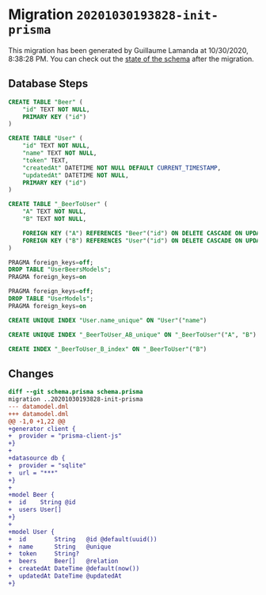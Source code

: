 # Migration `20201030193828-init-prisma`

This migration has been generated by Guillaume Lamanda at 10/30/2020, 8:38:28 PM.
You can check out the [state of the schema](./schema.prisma) after the migration.

## Database Steps

```sql
CREATE TABLE "Beer" (
    "id" TEXT NOT NULL,
    PRIMARY KEY ("id")
)

CREATE TABLE "User" (
    "id" TEXT NOT NULL,
    "name" TEXT NOT NULL,
    "token" TEXT,
    "createdAt" DATETIME NOT NULL DEFAULT CURRENT_TIMESTAMP,
    "updatedAt" DATETIME NOT NULL,
    PRIMARY KEY ("id")
)

CREATE TABLE "_BeerToUser" (
    "A" TEXT NOT NULL,
    "B" TEXT NOT NULL,

    FOREIGN KEY ("A") REFERENCES "Beer"("id") ON DELETE CASCADE ON UPDATE CASCADE,
    FOREIGN KEY ("B") REFERENCES "User"("id") ON DELETE CASCADE ON UPDATE CASCADE
)

PRAGMA foreign_keys=off;
DROP TABLE "UserBeersModels";
PRAGMA foreign_keys=on

PRAGMA foreign_keys=off;
DROP TABLE "UserModels";
PRAGMA foreign_keys=on

CREATE UNIQUE INDEX "User.name_unique" ON "User"("name")

CREATE UNIQUE INDEX "_BeerToUser_AB_unique" ON "_BeerToUser"("A", "B")

CREATE INDEX "_BeerToUser_B_index" ON "_BeerToUser"("B")
```

## Changes

```diff
diff --git schema.prisma schema.prisma
migration ..20201030193828-init-prisma
--- datamodel.dml
+++ datamodel.dml
@@ -1,0 +1,22 @@
+generator client {
+  provider = "prisma-client-js"
+}
+
+datasource db {
+  provider = "sqlite"
+  url = "***"
+}
+
+model Beer {
+  id    String @id
+  users User[]
+}
+
+model User {
+  id        String   @id @default(uuid())
+  name      String   @unique
+  token     String?
+  beers     Beer[]   @relation
+  createdAt DateTime @default(now())
+  updatedAt DateTime @updatedAt
+}
```


